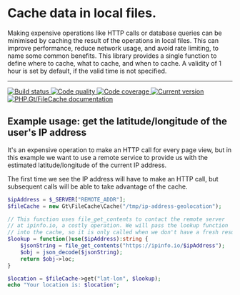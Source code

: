 Cache data in local files.
==========================

Making expensive operations like HTTP calls or database queries can be minimised by caching the result of the operations in local files. This can improve performance, reduce network usage, and avoid rate limiting, to name some common benefits. This library provides a single function to define where to cache, what to cache, and when to cache. A validity of 1 hour is set by default, if the valid time is not specified.

***

<a href="https://github.com/PhpGt/FileCache/actions" target="_blank">
	<img src="https://badge.status.php.gt/filecache-build.svg" alt="Build status" />
</a>
<a href="https://app.codacy.com/gh/PhpGt/FileCache" target="_blank">
	<img src="https://badge.status.php.gt/filecache-quality.svg" alt="Code quality" />
</a>
<a href="https://app.codecov.io/gh/PhpGt/FileCache" target="_blank">
	<img src="https://badge.status.php.gt/filecache-coverage.svg" alt="Code coverage" />
</a>
<a href="https://packagist.org/packages/PhpGt/FileCache" target="_blank">
	<img src="https://badge.status.php.gt/filecache-version.svg" alt="Current version" />
</a>
<a href="http://www.php.gt/filecache" target="_blank">
	<img src="https://badge.status.php.gt/filecache-docs.svg" alt="PHP.Gt/FileCache documentation" />
</a>

## Example usage: get the latitude/longitude of the user's IP address

It's an expensive operation to make an HTTP call for every page view, but in this example we want to use a remote service to provide us with the estimated latitude/longitude of the current IP address.

The first time we see the IP address will have to make an HTTP call, but subsequent calls will be able to take advantage of the cache.

```php
$ipAddress = $_SERVER["REMOTE_ADDR"];
$fileCache = new Gt\FileCache\Cache("/tmp/ip-address-geolocation");

// This function uses file_get_contents to contact the remote server
// at ipinfo.io, a costly operation. We will pass the lookup function
// into the cache, so it is only called when we don't have a fresh result.
$lookup = function()use($ipAddress):string {
	$jsonString = file_get_contents("https://ipinfo.io/$ipAddress");
	$obj = json_decode($jsonString);
	return $obj->loc;
}

$location = $fileCache->get("lat-lon", $lookup);
echo "Your location is: $location";
```
